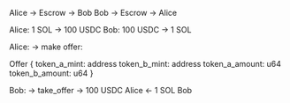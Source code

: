 Alice -> Escrow -> Bob
Bob -> Escrow -> Alice

Alice: 1 SOL -> 100 USDC
Bob: 100 USDC -> 1 SOL

Alice: -> make offer:

Offer {
    token_a_mint: address
    token_b_mint: address
    token_a_amount: u64
    token_b_amount: u64
}

Bob: -> take_offer
        -> 100 USDC Alice
        <- 1 SOL Bob
